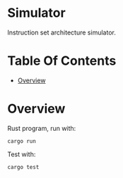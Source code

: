 # Simulator
Instruction set architecture simulator.

# Table Of Contents
- [Overview](#overview)

# Overview
Rust program, run with:

```
cargo run
```

Test with:

```
cargo test
```
